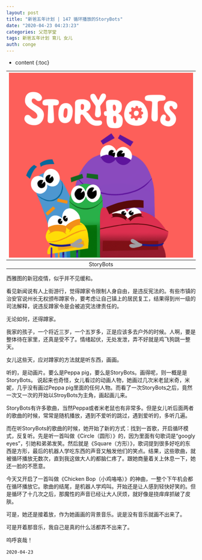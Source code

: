 ```yaml
---
layout: post
title: "新爸五年计划 | 147 循环播放的StoryBots"
date: "2020-04-23 04:23:23"
categories: 父范学堂
tags: 新爸五年计划 育儿 女儿
auth: conge
---
```

* content
{:toc}

|![StoryBots](/assets/images/父范学堂/118382-7669a213ed15f47d.png)|
|:----:|
| StoryBots |  

西雅图的新冠疫情，似乎并不见缓和。

看见新闻说有人上街游行，觉得蹲家令限制人身自由，是违反宪法的。有些市镇的治安官说州长无权颁布蹲家令，要考虑让自己镇上的居民复工，结果得到州一级的司法解释，说违反蹲家令是会被追究法律责任的。

无论如何，还得蹲家。

我家的孩子，一个将近三岁，一个五岁多，正是应该多去户外的时候。人啊，要是整体待在家里，还真是受不了。情绪起伏，无处发泄，弄不好就是鸡飞狗跳一整天。

女儿这些天，应对蹲家的方法就是听东西，画画。





听的，是动画片。要么是Peppa pig，要么是StoryBots。画得呢，则一概是是StoryBots。 说起来也奇怪，女儿看过的动画人物，她画过几次米老鼠米奇，米妮，几乎没有画过Peppa pig里面的任何人物。而看了一次StoryBots之后，竟然一次又一次的开始以StroyBots为主角，画起画儿来。

StoryBots有许多歌曲，当然Peppa或者米老鼠也有非常多。但是女儿听后面两者的歌曲的时候，常常是随机播放，遇到不爱听的跳过，遇到爱听的，多听几遍。

而在听StoryBots的歌曲的时候，她开始了新的方式：找到一首歌，开启循环模式，反复听。先是听一首叫做《Circle（圆形）》的，因为里面有句歌词是“googly eyes”，引她和弟弟发笑。然后就是《Square（方形）》，歌词提到很多好吃的东西是方形，最后的机器人学吃东西的声音又触发他们的笑点。结果，这些歌曲，就被循环播放无数次，直到我这做大人的都脑仁疼了。跟她商量着关上休息一下，她还一脸的不愿意。

今天又开启了一首叫做《Chicken Bop（小鸡咯咯）》的神曲，一整个下午机会都在循环播放它。歌曲的结尾，是机器人学鸡叫。开始还是让人感到轻快好笑的。但是循环了十几次之后，那魔性的声音已经让大人厌烦，就好像是挠痒痒抓破了皮肤。

可是，她还是接着放，作为她画画的背景音乐。说是没有音乐就画不出来了。

可是开着那音乐，我自己是真的什么活都弄不出来了。

呜呼哀哉！
```
2020-04-23
```
